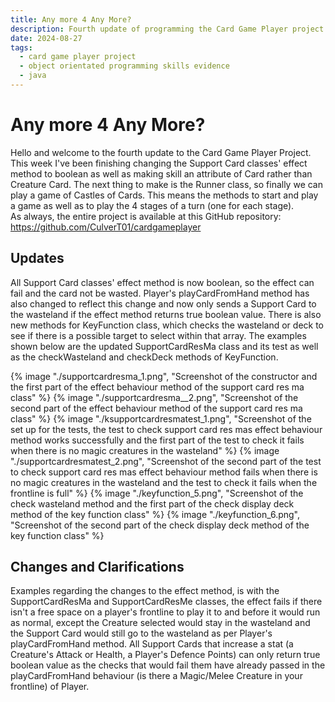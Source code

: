 ```yaml
---
title: Any more 4 Any More?
description: Fourth update of programming the Card Game Player project.
date: 2024-08-27
tags:
  - card game player project
  - object orientated programming skills evidence
  - java
---
```


<div class="container fluid">
  <h1 class="col align-self-center">Any more 4 Any More?</h1>
  <div class="row justify-content-center">
    <p class="col-8">
    Hello and welcome to the fourth update to the Card Game Player Project.<br />
    This week I've been finishing changing the Support Card classes' effect method to boolean as well as making skill an attribute of Card rather than Creature Card. The next thing to make is the Runner class, so finally we can play a game of Castles of Cards. This means the methods to start and play a game as well as to play the 4 stages of a turn (one for each stage).<br />
    As always, the entire project is available at this GitHub repository: <a href="https://github.com/CulverT01/cardgameplayer">https://github.com/CulverT01/cardgameplayer</a>
    </p>
  </div>
  <div class="row justify-content-center">
    <h2 class="row">Updates</h2>
    <p class="col-8"> 
    All Support Card classes' effect method is now boolean, so the effect can fail and the card not be wasted. Player's playCardFromHand method has also changed to reflect this change and now only sends a Support Card to the wasteland if the effect method returns true boolean value. There is also new methods for KeyFunction class, which checks the wasteland or deck to see if there is a possible target to select within that array. The examples shown below are the updated SupportCardResMa class and its test as well as the checkWasteland and checkDeck methods of KeyFunction.
    </p>
    {% image "./supportcardresma_1.png", "Screenshot of the constructor and the first part of the effect behaviour method of the support card res ma class" %}
    {% image "./supportcardresma__2.png", "Screenshot of the second part of the effect behaviour method of the support card res ma class" %}
    {% image "./ksupportcardresmatest_1.png", "Screenshot of the set up for the tests, the test to check support card res mas effect behaviour method works successfully and the first part of the test to check it fails when there is no magic creatures in the wasteland" %}
    {% image "./supportcardresmatest_2.png", "Screenshot of the second part of the test to check support card res mas effect behaviour method fails when there is no magic creatures in the wasteland and the test to check it fails when the frontline is full" %}
    {% image "./keyfunction_5.png", "Screenshot of the check wasteland method and the first part of the check display deck method of the key function class" %}
    {% image "./keyfunction_6.png", "Screenshot of the second part of the check display deck method of the key function class" %}
  </div>
  <div class="row justify-content-center">
    <h2 class="row">Changes and Clarifications</h2>
    <p class="col-8">
    Examples regarding the changes to the effect method, is  with the SupportCardResMa and SupportCardResMe classes, the effect fails if there isn't a free space on a player's frontline to play it to and before it would run as normal, except the Creature selected would stay in the wasteland and the Support Card would still go to the wasteland as per Player's playCardFromHand method. All Support Cards that increase a stat (a Creature's Attack or Health, a Player's Defence Points) can only return true boolean value as the checks that would fail them have already passed in the playCardFromHand behaviour (is there a Magic/Melee Creature in your frontline) of Player.
    </p>
  </div>
</div>